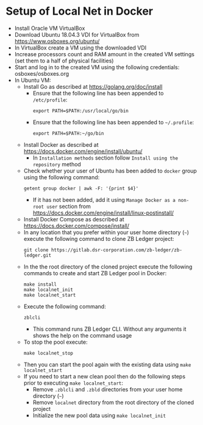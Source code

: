 # Setup of Local Net in Docker

- Install Oracle VM VirtualBox
- Download Ubuntu 18.04.3 VDI for VirtualBox from https://www.osboxes.org/ubuntu/
- In VirtualBox create a VM using the downloaded VDI
- Increase processors count and RAM amount in the created VM settings (set them to a half of physical facilities)
- Start and log in to the created VM using the following credentials: osboxes/osboxes.org
- In Ubuntu VM:
  - Install Go as described at https://golang.org/doc/install
    - Ensure that the following line has been appended to `/etc/profile`:
        ```
        export PATH=$PATH:/usr/local/go/bin
        ```
    - Ensure that the following line has been appended to `~/.profile`:
        ```
        export PATH=$PATH:~/go/bin
        ```
  - Install Docker as described at https://docs.docker.com/engine/install/ubuntu/
    - In `Installation methods` section follow `Install using the repository` method
  - Check whether your user of Ubuntu has been added to `docker` group using the following command:
    ```
    getent group docker | awk -F: '{print $4}'
    ```
    - If it has not been added, add it using `Manage Docker as a non-root user` section from https://docs.docker.com/engine/install/linux-postinstall/
  - Install Docker Compose as described at https://docs.docker.com/compose/install/
  - In any location that you prefer within your user home directory (`~`) execute the following command to clone ZB Ledger project:
    ```
    git clone https://gitlab.dsr-corporation.com/zb-ledger/zb-ledger.git
    ```
  - In the the root directory of the cloned project execute the following commands to create and start ZB Ledger pool in Docker:
    ```
    make install
    make localnet_init
    make localnet_start
    ```
  - Execute the following command:
    ```
    zblcli
    ```
    - This command runs ZB Ledger CLI. Without any arguments it shows the help on the command usage
  - To stop the pool execute:
    ```
    make localnet_stop
    ```
  - Then you can start the pool again with the existing data using `make localnet_start`
  - If you need to start a new clean pool then do the following steps prior to executing `make localnet_start`:
    - Remove `.zblcli` and `.zbld` directories from your user home directory (`~`)
    - Remove `localnet` directory from the root directory of the cloned project
    - Initialize the new pool data using `make localnet_init`
